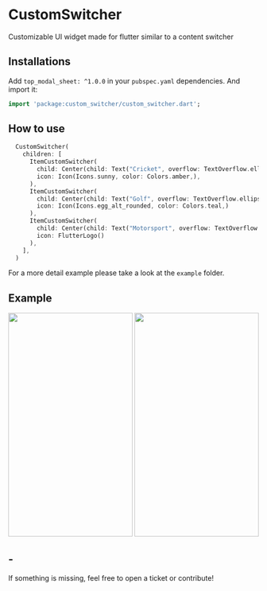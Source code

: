 # CustomSwitcher

Customizable UI widget made for flutter similar to a content switcher


## Installations

Add `top_modal_sheet: ^1.0.0` in your `pubspec.yaml` dependencies. And import it:

```dart
import 'package:custom_switcher/custom_switcher.dart';
```

## How to use

```dart
  CustomSwitcher(
    children: [
      ItemCustomSwitcher(
        child: Center(child: Text("Cricket", overflow: TextOverflow.ellipsis, style: TextStyle(fontWeight: FontWeight.bold, fontSize: 15)),),
        icon: Icon(Icons.sunny, color: Colors.amber,),
      ),
      ItemCustomSwitcher(
        child: Center(child: Text("Golf", overflow: TextOverflow.ellipsis, style: TextStyle(fontWeight: FontWeight.bold, fontSize: 15)),),
        icon: Icon(Icons.egg_alt_rounded, color: Colors.teal,)
      ),
      ItemCustomSwitcher(
        child: Center(child: Text("Motorsport", overflow: TextOverflow.ellipsis, style: TextStyle(fontWeight: FontWeight.bold, fontSize: 15)),),
        icon: FlutterLogo()
      ),
    ],
  )
```

For a more detail example please take a look at the `example` folder.

## Example

<img src="" width="250" height="450">
<img src="" width="250" height="450">

## -

If something is missing, feel free to open a ticket or contribute!



